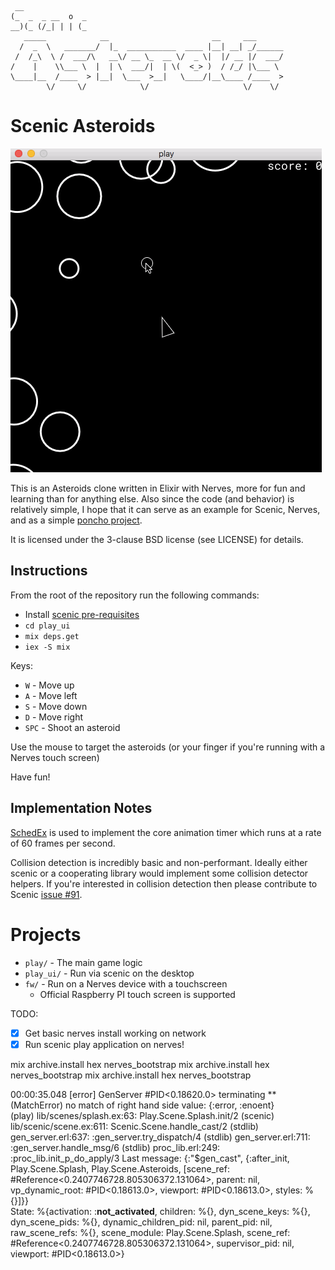 ```
 __
(_  _  _ __  o  _ 
__)(_ (/_| | | (_ 
   _____            __                       __     ___
  /  _  \   _______/  |_  ___________  ____ |__| __| _/______
 /  /_\  \ /  ___/\   __\/ __ \_  __ \/  _ \|  |/ __ |/  ___/
/    |    \\___ \  |  | \  ___/|  | \(  <_> )  / /_/ |\___ \ 
\____|__  /____  > |__|  \___  >__|   \____/|__\____ /____  >
        \/     \/            \/                     \/    \/ 
```

# Scenic Asteroids

![Demo of Gameplay](game_demo.gif)

This is an Asteroids clone written in Elixir with Nerves, more for fun and
learning than for anything else. Also since the code (and behavior) is
relatively simple, I hope that it can serve as an example for Scenic, Nerves,
and as a simple [poncho
project](https://embedded-elixir.com/post/2017-05-19-poncho-projects/).

It is licensed under the 3-clause BSD license (see LICENSE) for details.

## Instructions

From the root of the repository run the following commands:
* Install [scenic pre-requisites](https://github.com/boydm/scenic_new#install-prerequisites)
* `cd play_ui`
* `mix deps.get`
* `iex -S mix`

Keys:
* `W` - Move up
* `A` - Move left
* `S` - Move down
* `D` - Move right
* `SPC` - Shoot an asteroid

Use the mouse to target the asteroids (or your finger if you're running with a
Nerves touch screen)

Have fun!

## Implementation Notes

[SchedEx](https://github.com/SchedEx/SchedEx) is used to implement the core
animation timer which runs at a rate of 60 frames per second.

Collision detection is incredibly basic and non-performant. Ideally either
scenic or a cooperating library would implement some collision detector helpers.
If you're interested in collision detection then please contribute to Scenic
[issue #91](https://github.com/boydm/scenic/issues/91).

# Projects

* `play/` - The main game logic
* `play_ui/` - Run via scenic on the desktop
* `fw/` - Run on a Nerves device with a touchscreen
  * Official Raspberry PI touch screen is supported

TODO:
* [x] Get basic nerves install working on network
* [x] Run scenic play application on nerves!

mix archive.install hex nerves_bootstrap
mix archive.install hex nerves_bootstrap
mix archive.install hex nerves_bootstrap

00:00:35.048 [error] GenServer #PID<0.18620.0> terminating
** (MatchError) no match of right hand side value: {:error, :enoent}                                                                 
    (play) lib/scenes/splash.ex:63: Play.Scene.Splash.init/2
    (scenic) lib/scenic/scene.ex:611: Scenic.Scene.handle_cast/2
    (stdlib) gen_server.erl:637: :gen_server.try_dispatch/4
    (stdlib) gen_server.erl:711: :gen_server.handle_msg/6
    (stdlib) proc_lib.erl:249: :proc_lib.init_p_do_apply/3
Last message: {:"$gen_cast", {:after_init, Play.Scene.Splash, Play.Scene.Asteroids, [scene_ref: #Reference<0.2407746728.805306372.131064>, parent: nil, vp_dynamic_root: #PID<0.18613.0>, viewport: #PID<0.18613.0>, styles: %{}]}}                                        
State: %{activation: :__not_activated__, children: %{}, dyn_scene_keys: %{}, dyn_scene_pids: %{}, dynamic_children_pid: nil, parent_pid: nil, raw_scene_refs: %{}, scene_module: Play.Scene.Splash, scene_ref: #Reference<0.2407746728.805306372.131064>, supervisor_pid: nil, viewport: #PID<0.18613.0>}
